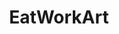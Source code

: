 ---
layout: post
title: "EatWorkArt"
excerpt: Website for a workspace company offering creative studio spaces across several London locations.
categories:
- Digital Design
industy: Workspace
year: "2018"
slides:
- "ewa-1"
- "ewa-2"
- "ewa-3"
- "ewa-4"
- "ewa-5"
- "ewa-6"
extension: false
permalink: /eatworkart/
---
